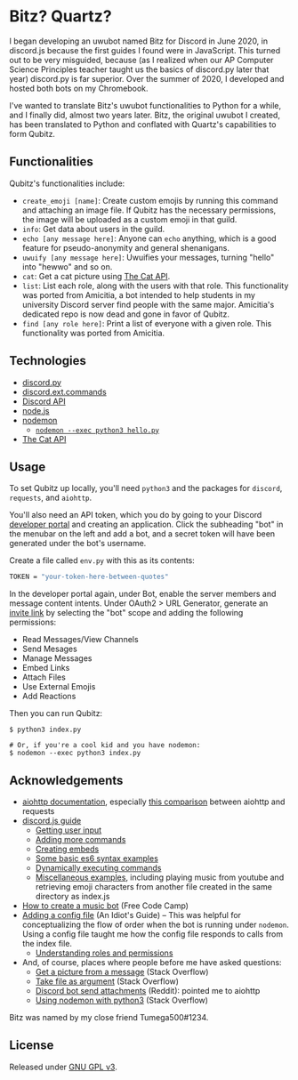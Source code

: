 # Bitz? Quartz?
I began developing an uwubot named Bitz for Discord in June 2020, in discord.js
because the first guides I found were in JavaScript. This turned out to be very
misguided, because (as I realized when our AP Computer Science Principles
teacher taught us the basics of discord.py later that year) discord.py is far
superior. Over the summer of 2020, I developed and hosted both bots on my
Chromebook.

I've wanted to translate Bitz's uwubot functionalities to Python for a while,
and I finally did, almost two years later. Bitz, the original uwubot I created,
has been translated to Python and conflated with Quartz's capabilities to form
Qubitz.

## Functionalities
Qubitz's functionalities include:
- `create_emoji [name]`: Create custom emojis by running this command and
  attaching an image file. If Qubitz has the necessary permissions, the image
  will be uploaded as a custom emoji in that guild.
- `info`: Get data about users in the guild.
- `echo [any message here]`: Anyone can `echo` anything, which is a good feature
  for pseudo-anonymity and general shenanigans.
- `uwuify [any message here]`: Uwuifies your messages, turning "hello" into
  "hewwo" and so on.
- `cat`: Get a cat picture using [The Cat API](https://api.thecatapi.com/v1/images/search).
- `list`: List each role, along with the users with that role. This
  functionality was ported from Amicitia, a bot intended to help students in my
  university Discord server find people with the same major. Amicitia's
  dedicated repo is now dead and gone in favor of Qubitz.
- `find [any role here]`: Print a list of everyone with a given role. This
  functionality was ported from Amicitia.

## Technologies
- [discord.py](https://discordpy.readthedocs.io/en/latest/index.html)
- [discord.ext.commands](https://discordpy.readthedocs.io/en/latest/ext/commands/index.html)
- [Discord API](https://discord.com/developers/docs/intro)
- [node.js](https://nodejs.org/en/)
- [nodemon](https://nodemon.io/)
    - [`nodemon --exec python3 hello.py`](https://stackoverflow.com/questions/65021005/how-to-run-python-3-with-nodemon)
- [The Cat API](https://thecatapi.com/)

## Usage
To set Qubitz up locally, you'll need `python3` and the packages for `discord`,
`requests`, and `aiohttp`.

You'll also need an API token, which you do by going to your Discord 
[developer portal](https://discord.com/developers/applications) and creating an
application. Click the subheading "bot" in the menubar on the left and add a
bot, and a secret token will have been generated under the bot's username.

Create a file called `env.py` with this as its contents:
```sh
TOKEN = "your-token-here-between-quotes"
```

In the developer portal again, under Bot, enable the server members and message
content intents. Under OAuth2 > URL Generator, generate an 
[invite link](https://discord.com/api/oauth2/authorize?client_id=812437788535423008&permissions=3468352&scope=bot)
by selecting the "bot" scope and adding the following permissions:
- Read Messages/View Channels
- Send Mesages
- Manage Messages
- Embed Links
- Attach Files
- Use External Emojis
- Add Reactions

Then you can run Qubitz:
```
$ python3 index.py

# Or, if you're a cool kid and you have nodemon:
$ nodemon --exec python3 index.py
```

## Acknowledgements
- [aiohttp documentation](https://docs.aiohttp.org/en/stable/client.html),
  especially [this comparison](https://docs.aiohttp.org/en/stable/http_request_lifecycle.html#aiohttp-request-lifecycle) between aiohttp and requests
- [discord.js guide](https://discordjs.guide/)
    - [Getting user input](https://discordjs.guide/creating-your-bot/commands-with-user-input.html#basic-arguments)
    - [Adding more commands](https://discordjs.guide/creating-your-bot/adding-more-commands.html)
    - [Creating embeds](https://discordjs.guide/popular-topics/embeds.html#embed-preview)
    - [Some basic es6 syntax examples](https://discordjs.guide/additional-info/es6-syntax.html#template-literals)
    - [Dynamically executing commands](https://discordjs.guide/command-handling/dynamic-commands.html#dynamically-executing-commands)
    - [Miscellaneous examples](https://discordjs.guide/popular-topics/miscellaneous-examples.html#play-music-from-youtube), including playing music from youtube and retrieving emoji characters from another file created in the same directory as index.js
- [How to create a music bot](https://www.freecodecamp.org/news/how-to-create-a-music-bot-using-discord-js-4436f5f3f0f8/) (Free Code Camp)
- [Adding a config file](https://anidiots.guide/first-bot/adding-a-config-file) (An Idiot's Guide) – This was helpful for conceptualizing the flow of order when the bot is running under `nodemon`. Using a config file taught me how the config file responds to calls from the index file.
    - [Understanding roles and permissions](https://anidiots.guide/understanding/roles)
- And, of course, places where people before me have asked questions:
    - [Get a picture from a message](https://stackoverflow.com/questions/55206958/get-a-picture-from-the-message) (Stack Overflow)
    - [Take file as argument](https://stackoverflow.com/questions/59181208/discord-py-bot-take-file-as-argument-to-command) (Stack Overflow)
    - [Discord bot send attachments](https://www.reddit.com/r/learnpython/comments/9ishxs/discord_bot_send_attachments/e6m0trf/) (Reddit): pointed me to aiohttp
    - [Using nodemon with python3](https://stackoverflow.com/questions/65021005/how-to-run-python-3-with-nodemon) (Stack Overflow)

Bitz was named by my close friend Tumega500#1234.

## License
Released under [GNU GPL v3](https://www.gnu.org/licenses/gpl-3.0.en.html).
